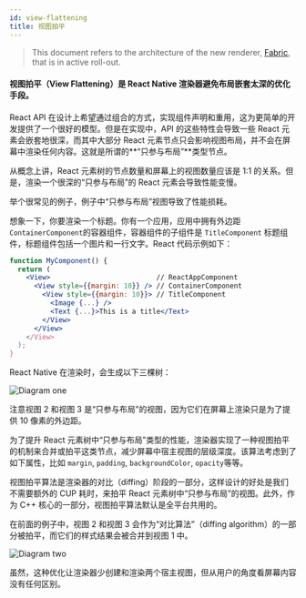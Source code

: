 ```yaml
---
id: view-flattening
title: 视图拍平
---
```


> This document refers to the architecture of the new renderer, [Fabric](fabric-renderer), that is in active roll-out.

#### 视图拍平（View Flattening）是 React Native 渲染器避免布局嵌套太深的优化手段。

React API 在设计上希望通过组合的方式，实现组件声明和重用，这为更简单的开发提供了一个很好的模型。但是在实现中，API 的这些特性会导致一些 React 元素会嵌套地很深，而其中大部分 React 元素节点只会影响视图布局，并不会在屏幕中渲染任何内容。这就是所谓的**“只参与布局”**类型节点。

从概念上讲，React 元素树的节点数量和屏幕上的视图数量应该是 1:1 的关系。但是，渲染一个很深的“只参与布局”的 React 元素会导致性能变慢。

举个很常见的例子，例子中“只参与布局”视图导致了性能损耗。

想象一下，你要渲染一个标题。你有一个应用，应用中拥有外边距 `ContainerComponent`的容器组件，容器组件的子组件是 `TitleComponent` 标题组件，标题组件包括一个图片和一行文字。React 代码示例如下：

```jsx
function MyComponent() {
  return (
    <View>                          // ReactAppComponent
      <View style={{margin: 10}} /> // ContainerComponent
        <View style={{margin: 10}}> // TitleComponent
          <Image {...} />
          <Text {...}>This is a title</Text>
        </View>
      </View>
    </View>
  );
}
```

React Native 在渲染时，会生成以下三棵树：

![Diagram one](https://reactnative.dev/assets/images/diagram-one-3f2f9d7a2fa9d97b6b86fa3bd9b886d1.png)

注意视图 2 和视图 3 是“只参与布局”的视图，因为它们在屏幕上渲染只是为了提供 10 像素的外边距。

为了提升 React 元素树中“只参与布局”类型的性能，渲染器实现了一种视图拍平的机制来合并或拍平这类节点，减少屏幕中宿主视图的层级深度。该算法考虑到了如下属性，比如  `margin`, `padding`, `backgroundColor`, `opacity`等等。

视图拍平算法是渲染器的对比（diffing）阶段的一部分，这样设计的好处是我们不需要额外的 CUP 耗时，来拍平 React 元素树中“只参与布局”的视图。此外，作为 C++ 核心的一部分，视图拍平算法默认是全平台共用的。

在前面的例子中，视图 2 和视图 3 会作为“对比算法”（diffing algorithm）的一部分被拍平，而它们的样式结果会被合并到视图 1 中。

![Diagram two](https://reactnative.dev/assets/images/diagram-two-b87959980d29e4a303465a3d0ac82c73.png)

虽然，这种优化让渲染器少创建和渲染两个宿主视图，但从用户的角度看屏幕内容没有任何区别。
